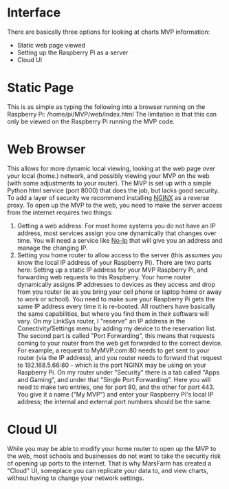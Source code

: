 # Interface

There are basically three options for looking at charts MVP information:
* Static web page viewed
* Setting up the Raspberry Pi as a server
* Cloud UI

# Static Page
This is as simple as typing the following into a browser running on the Raspberry Pi:
/home/pi/MVP/web/index.html
The limitation is that this can only be viewed on the Raspberry Pi running the MVP code.
 
# Web Browser
This allows for more dynamic local viewing, looking at the web page over your local (home.) network, and possibly viewing your MVP on the web (with some adjustments to your router).  The MVP is set up with a simple Python html service (port 8000) that does the job, but lacks good security.  To add a layer of security we recommend installing [NGINX](https://github.com/futureag/blog/wiki/nginx) as a reverse proxy.
To open up the MVP to the web, you need to make the server access from the internet requires two things:
1. Getting a web address.  For most home systems you do not have an IP address, most services assign you one dynamically that changes over time.  You will need a service like [No-Ip](https://www.noip.com/) that will give you an address and manage the changing IP.
1. Setting you home router to allow access to the server (this assumes you know the local IP address of your Raspberry Pi). There are two parts here: Setting up a static IP address for your MVP Raspberry Pi, and forwarding web requests to this Raspberry.  Your home router dynamically assigns IP addresses to devices as they access and drop from you router (ie as you bring your cell phone or laptop home or away to work or school).  You need to make sure your Raspberry Pi gets the same IP address every time it is re-booted.  All routhers have basically the same capabilities, but where you find them in their software will vary.  On my LinkSys router, I "reserve" an IP address in the Conectivity/Settings menu by adding my device to the reservation list. The second part is called "Port Forwarding", this means that requests coming to your router from the web get forwarded to the correct device.  For example, a request to MyMVP.com:80 needs to get sent to your router (via the IP address), and you router needs to forward that request to 192.168.5.66:80 - which is the port NGINX may be using on your Raspberry Pi.  On my router under "Security" there is a tab called "Apps and Gaming", and under that "Single Port Forwarding".  Here you will need to make two entries, one for port 80, and the other for port 443.  You give it a name ("My MVP") and enter your Raspberry Pi's local IP address; the internal and external port numbers should be the same.

# Cloud UI
While you may be able to modify your home router to open up the MVP to the web, most schools and businesses do not want to take the security risk of opening up ports to the internet.  That is why MarsFarm has created a "Cloud" UI, someplace you can replicate your data to, and view charts, without having to change your network settings.
